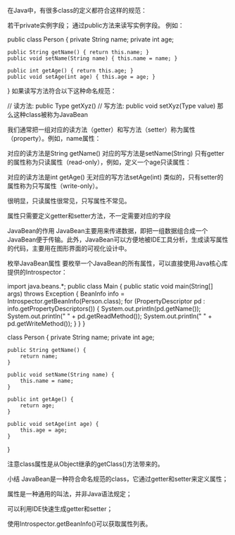 在Java中，有很多class的定义都符合这样的规范：

若干private实例字段；
通过public方法来读写实例字段。
例如：

public class Person {
    private String name;
    private int age;

    public String getName() { return this.name; }
    public void setName(String name) { this.name = name; }

    public int getAge() { return this.age; }
    public void setAge(int age) { this.age = age; }
}
如果读写方法符合以下这种命名规范：

// 读方法:
public Type getXyz()
// 写方法:
public void setXyz(Type value)
那么这种class被称为JavaBean

我们通常把一组对应的读方法（getter）和写方法（setter）称为属性（property）。例如，name属性：

对应的读方法是String getName()
对应的写方法是setName(String)
只有getter的属性称为只读属性（read-only），例如，定义一个age只读属性：

对应的读方法是int getAge()
无对应的写方法setAge(int)
类似的，只有setter的属性称为只写属性（write-only）。

很明显，只读属性很常见，只写属性不常见。

属性只需要定义getter和setter方法，不一定需要对应的字段

JavaBean的作用
JavaBean主要用来传递数据，即把一组数据组合成一个JavaBean便于传输。此外，JavaBean可以方便地被IDE工具分析，生成读写属性的代码，主要用在图形界面的可视化设计中。

枚举JavaBean属性
要枚举一个JavaBean的所有属性，可以直接使用Java核心库提供的Introspector：

import java.beans.*;
public class Main {
    public static void main(String[] args) throws Exception {
        BeanInfo info = Introspector.getBeanInfo(Person.class);
        for (PropertyDescriptor pd : info.getPropertyDescriptors()) {
            System.out.println(pd.getName());
            System.out.println("  " + pd.getReadMethod());
            System.out.println("  " + pd.getWriteMethod());
        }
    }
}

class Person {
    private String name;
    private int age;

    public String getName() {
        return name;
    }

    public void setName(String name) {
        this.name = name;
    }

    public int getAge() {
        return age;
    }

    public void setAge(int age) {
        this.age = age;
    }
}

 注意class属性是从Object继承的getClass()方法带来的。

 小结
JavaBean是一种符合命名规范的class，它通过getter和setter来定义属性；

属性是一种通用的叫法，并非Java语法规定；

可以利用IDE快速生成getter和setter；

使用Introspector.getBeanInfo()可以获取属性列表。